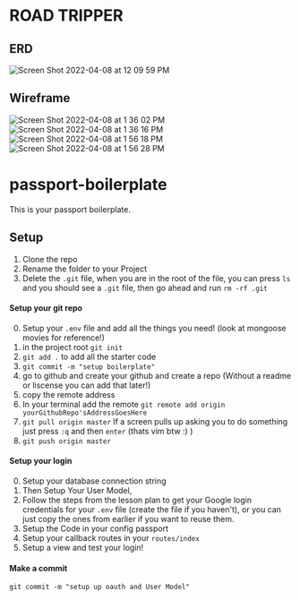 # ROAD TRIPPER

## ERD
![Screen Shot 2022-04-08 at 12 09 59 PM](https://user-images.githubusercontent.com/42722554/162508848-5bfa73eb-7e2d-4493-a3f5-b2d4fbf5775a.png)

## Wireframe 

![Screen Shot 2022-04-08 at 1 36 02 PM](https://user-images.githubusercontent.com/42722554/162527607-9c556020-126c-40da-8209-6f9e2d00bd0f.png)
![Screen Shot 2022-04-08 at 1 36 16 PM](https://user-images.githubusercontent.com/42722554/162527614-9f0755f8-17c8-4047-ac5b-8fadde83facf.png)
![Screen Shot 2022-04-08 at 1 56 18 PM](https://user-images.githubusercontent.com/42722554/162528923-22cbca08-3d04-4414-8c84-d443ab73f42f.png)
![Screen Shot 2022-04-08 at 1 56 28 PM](https://user-images.githubusercontent.com/42722554/162528928-44ef4812-44fd-444d-90dc-be1952f01f44.png)



# passport-boilerplate


This is your passport boilerplate.

## Setup 

1. Clone the repo
2. Rename the folder to your Project
3. Delete the `.git` file, when you are in the root of the file, you can press `ls` and you should see a `.git` file, then go ahead and run `rm -rf .git`


#### Setup your git repo
0. Setup your `.env` file and add all the things you need! (look at mongoose movies for reference!)
1. in the project root `git init`
2. `git add .` to add all the starter code
3. `git commit -m "setup boilerplate"` 
4. go to github and create your github and create a repo (Without a readme or liscense you can add that later!)
5. copy the remote address
6. In your terminal add the remote `git remote add origin yourGithubRepo'sAddressGoesHere`
7. `git pull origin master` If a screen pulls up asking you to do something just press `:q` and then `enter` (thats vim btw :) )
8. `git push origin master`

#### Setup your login

0. Setup your database connection string
1. Then Setup Your User Model, 
2. Follow the steps from the lesson plan to get your Google login credentials for your `.env` file (create the file if you haven't), or you can just copy the ones from earlier if you want to reuse them.
3. Setup the Code in your config passport 
4. Setup your callback routes in your `routes/index`
5. Setup a view and test your login!

#### Make a commit 

```git commit -m "setup up oauth and User Model"```
